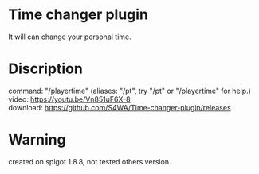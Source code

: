 # Time changer plugin
It will can change your personal time. 

# Discription
command: "/playertime" (aliases: "/pt", try "/pt" or "/playertime" for help.)  
video: https://youtu.be/Vn851uF6X-8  
download: https://github.com/S4WA/Time-changer-plugin/releases 
 
# Warning
created on spigot 1.8.8, not tested others version.
